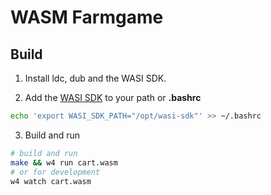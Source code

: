 # WASM Farmgame

## Build

1. Install ldc, dub and the WASI SDK.

2. Add the [WASI SDK](https://github.com/WebAssembly/wasi-sdk/releases/tag/wasi-sdk-20) to your path or **.bashrc**

```bash
echo 'export WASI_SDK_PATH="/opt/wasi-sdk"' >> ~/.bashrc
```

3. Build and run

```bash
# build and run
make && w4 run cart.wasm
# or for development
w4 watch cart.wasm
```

